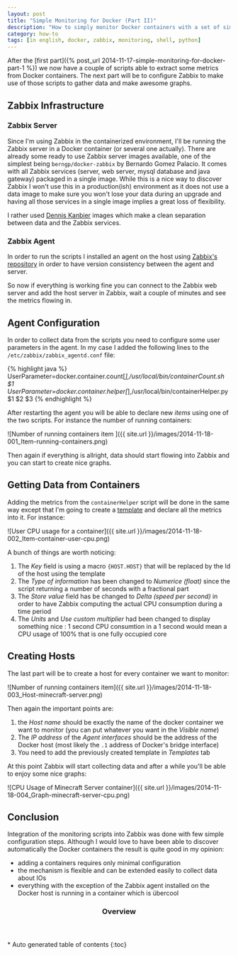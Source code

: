 ```yaml
---
layout: post
title: "Simple Monitoring for Docker (Part II)"
description: "How to simply monitor Docker containers with a set of simple scripts and Zabbix (Part I: collecting data)"
category: how-to
tags: [in english, docker, zabbix, monitoring, shell, python]
---
```

After the [first part]({% post_url 2014-11-17-simple-monitoring-for-docker-part-1 %}) we now have a couple of scripts able to extract some metrics from Docker containers. The next part will be to configure Zabbix to make use of those scripts to gather data and make awesome graphs.

## Zabbix Infrastructure

### Zabbix Server

Since I'm using Zabbix in the containerized environment, I'll be running the Zabbix server in a Docker container (or several one actually). There are already some ready to use Zabbix server images available, one of the simplest being `berngp/docker-zabbix` by Bernardo Gomez Palacio. It comes with  all Zabbix services (server, web server, mysql database and java gateway) packaged in a single image. While this is a nice way to discover Zabbix I won't use this in a production(ish) environment as it does not use a data image to make sure you won't lose your data during an upgrade and having all those services in a single image implies a great loss of flexibility.

I rather used [Dennis Kanbier](https://github.com/dkanbier/docker-zabbix-server) images which make a clean separation between data and the Zabbix services.

### Zabbix Agent

In order to run the scripts I installed an agent on the host using [Zabbix's repository](https://www.zabbix.com/documentation/2.4/manual/installation/install_from_packages) in order to have version consistency between the agent and server.

So now if everything is working fine you can connect to the Zabbix web server and add the host server in Zabbix, wait a couple of minutes and see the metrics flowing in.

## Agent Configuration

In order to collect data from the scripts you need to configure some user parameters in the agent. In my case I added the following lines to the `/etc/zabbix/zabbix_agentd.conf` file:

{% highlight java %}
UserParameter=docker.container.count[*],/usr/local/bin/containerCount.sh $1
UserParameter=docker.container.helper[*],/usr/local/bin/containerHelper.py $1 $2 $3
{% endhighlight %}

After restarting the agent you will be able to declare new *items* using one of the two scripts. For instance the number of running containers:

![Number of running containers item ]({{ site.url }}/images/2014-11-18-001_Item-running-containers.png)

Then again if everything is allright, data should start flowing into Zabbix and you can start to create nice graphs.

## Getting Data from Containers

Adding the metrics from the `containerHelper` script will be done in the same way except that I'm going to create a [template](/downloads/2014-11-18-001_zbx_export_templates.xml) and declare all the metrics into it. For instance:

![User CPU usage for a container]({{ site.url }}/images/2014-11-18-002_Item-container-user-cpu.png)

A bunch of things are worth noticing:

1. The *Key* field is using a macro `{HOST.HOST}` that will be replaced by the Id of the host using the template
1. The *Type of information* has been changed to *Numerice (float)* since the script returning a number of seconds with a fractional part
1. The *Store value* field has be changed to *Delta (speed per second)* in order to have Zabbix computing the actual CPU consumption during a time period
1. The *Units* and *Use custom multiplier* had been changed to display something nice : 1 second CPU consumtion in a 1 second would mean a CPU usage of 100% that is one fully occupied core

## Creating Hosts

The last part will be to create a host for every container we want to monitor:

![Number of running containers item]({{ site.url }}/images/2014-11-18-003_Host-minecraft-server.png)

Then again the important points are:

1. the *Host name* should be exactly the name of the docker container we want to monitor (you can put whatever you want in the *Visible name*)
1. The *IP address* of the *Agent interfaces* should be the address of the Docker host (most likely the `.1` address of Docker's bridge interface)
1. You need to add the previously created template in *Templates* tab

At this point Zabbix will start collecting data and after a while you'll be able to enjoy some nice graphs:

![CPU Usage of Minecraft Server container]({{ site.url }}/images/2014-11-18-004_Graph-minecraft-server-cpu.png)

## Conclusion

Integration of the monitoring scripts into Zabbix was done with few simple configuration steps. Although I would love to have been able to discover automatically the Docker containers the result is quite good in my opinion:

- adding a containers requires only minimal configuration
- the mechanism is flexible and can be extended easily to collect data about IOs
- everything with the exception of the Zabbix agent installed on the Docker host is running in a container which is übercool

<section id="table-of-contents" class="toc">
<header>
<h3>Overview</h3>
</header>
<div id="drawer" markdown="1">
*  Auto generated table of contents
{:toc}
</div>
</section><!-- /#table-of-contents -->
